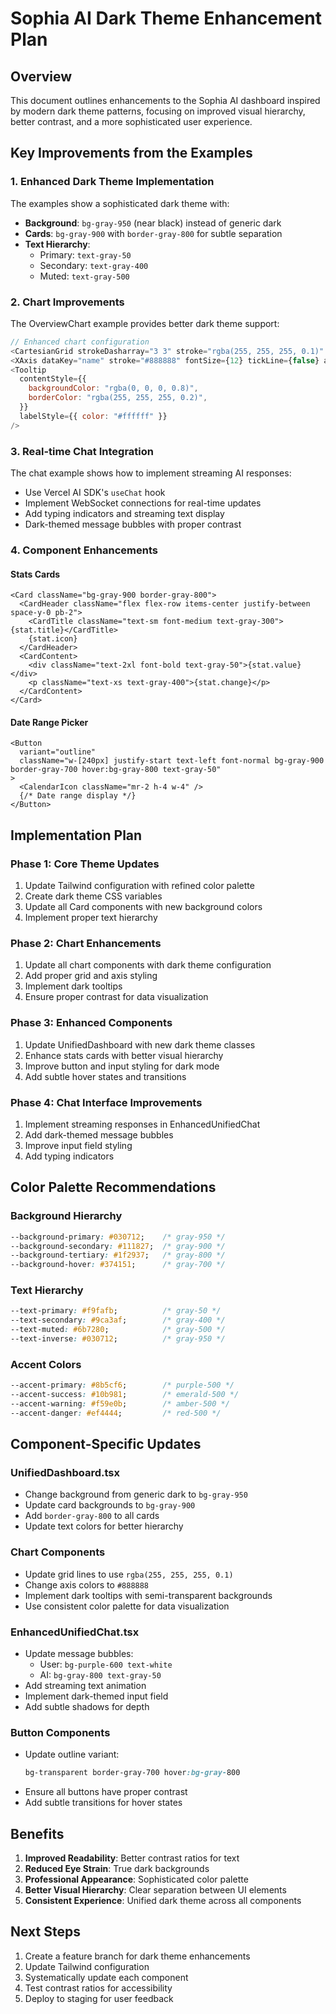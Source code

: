 # Sophia AI Dark Theme Enhancement Plan

## Overview
This document outlines enhancements to the Sophia AI dashboard inspired by modern dark theme patterns, focusing on improved visual hierarchy, better contrast, and a more sophisticated user experience.

## Key Improvements from the Examples

### 1. Enhanced Dark Theme Implementation
The examples show a sophisticated dark theme with:
- **Background**: `bg-gray-950` (near black) instead of generic dark
- **Cards**: `bg-gray-900` with `border-gray-800` for subtle separation
- **Text Hierarchy**:
  - Primary: `text-gray-50`
  - Secondary: `text-gray-400`
  - Muted: `text-gray-500`

### 2. Chart Improvements
The OverviewChart example provides better dark theme support:
```javascript
// Enhanced chart configuration
<CartesianGrid strokeDasharray="3 3" stroke="rgba(255, 255, 255, 0.1)" />
<XAxis dataKey="name" stroke="#888888" fontSize={12} tickLine={false} axisLine={false} />
<Tooltip
  contentStyle={{
    backgroundColor: "rgba(0, 0, 0, 0.8)",
    borderColor: "rgba(255, 255, 255, 0.2)",
  }}
  labelStyle={{ color: "#ffffff" }}
/>
```

### 3. Real-time Chat Integration
The chat example shows how to implement streaming AI responses:
- Use Vercel AI SDK's `useChat` hook
- Implement WebSocket connections for real-time updates
- Add typing indicators and streaming text display
- Dark-themed message bubbles with proper contrast

### 4. Component Enhancements

#### Stats Cards
```tsx
<Card className="bg-gray-900 border-gray-800">
  <CardHeader className="flex flex-row items-center justify-between space-y-0 pb-2">
    <CardTitle className="text-sm font-medium text-gray-300">{stat.title}</CardTitle>
    {stat.icon}
  </CardHeader>
  <CardContent>
    <div className="text-2xl font-bold text-gray-50">{stat.value}</div>
    <p className="text-xs text-gray-400">{stat.change}</p>
  </CardContent>
</Card>
```

#### Date Range Picker
```tsx
<Button
  variant="outline"
  className="w-[240px] justify-start text-left font-normal bg-gray-900 border-gray-700 hover:bg-gray-800 text-gray-50"
>
  <CalendarIcon className="mr-2 h-4 w-4" />
  {/* Date range display */}
</Button>
```

## Implementation Plan

### Phase 1: Core Theme Updates
1. Update Tailwind configuration with refined color palette
2. Create dark theme CSS variables
3. Update all Card components with new background colors
4. Implement proper text hierarchy

### Phase 2: Chart Enhancements
1. Update all chart components with dark theme configuration
2. Add proper grid and axis styling
3. Implement dark tooltips
4. Ensure proper contrast for data visualization

### Phase 3: Enhanced Components
1. Update UnifiedDashboard with new dark theme classes
2. Enhance stats cards with better visual hierarchy
3. Improve button and input styling for dark mode
4. Add subtle hover states and transitions

### Phase 4: Chat Interface Improvements
1. Implement streaming responses in EnhancedUnifiedChat
2. Add dark-themed message bubbles
3. Improve input field styling
4. Add typing indicators

## Color Palette Recommendations

### Background Hierarchy
```css
--background-primary: #030712;    /* gray-950 */
--background-secondary: #111827;  /* gray-900 */
--background-tertiary: #1f2937;   /* gray-800 */
--background-hover: #374151;      /* gray-700 */
```

### Text Hierarchy
```css
--text-primary: #f9fafb;          /* gray-50 */
--text-secondary: #9ca3af;        /* gray-400 */
--text-muted: #6b7280;            /* gray-500 */
--text-inverse: #030712;          /* gray-950 */
```

### Accent Colors
```css
--accent-primary: #8b5cf6;        /* purple-500 */
--accent-success: #10b981;        /* emerald-500 */
--accent-warning: #f59e0b;        /* amber-500 */
--accent-danger: #ef4444;         /* red-500 */
```

## Component-Specific Updates

### UnifiedDashboard.tsx
- Change background from generic dark to `bg-gray-950`
- Update card backgrounds to `bg-gray-900`
- Add `border-gray-800` to all cards
- Update text colors for better hierarchy

### Chart Components
- Update grid lines to use `rgba(255, 255, 255, 0.1)`
- Change axis colors to `#888888`
- Implement dark tooltips with semi-transparent backgrounds
- Use consistent color palette for data visualization

### EnhancedUnifiedChat.tsx
- Update message bubbles:
  - User: `bg-purple-600 text-white`
  - AI: `bg-gray-800 text-gray-50`
- Add streaming text animation
- Implement dark-themed input field
- Add subtle shadows for depth

### Button Components
- Update outline variant:
  ```css
  bg-transparent border-gray-700 hover:bg-gray-800
  ```
- Ensure all buttons have proper contrast
- Add subtle transitions for hover states

## Benefits
1. **Improved Readability**: Better contrast ratios for text
2. **Reduced Eye Strain**: True dark backgrounds
3. **Professional Appearance**: Sophisticated color palette
4. **Better Visual Hierarchy**: Clear separation between UI elements
5. **Consistent Experience**: Unified dark theme across all components

## Next Steps
1. Create a feature branch for dark theme enhancements
2. Update Tailwind configuration
3. Systematically update each component
4. Test contrast ratios for accessibility
5. Deploy to staging for user feedback
